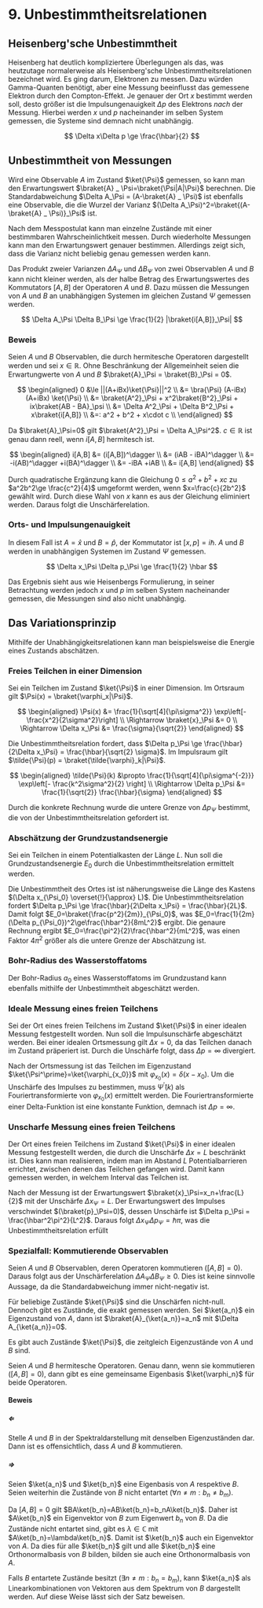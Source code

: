 # 9. Unbestimmtheitsrelationen
## Heisenberg'sche Unbestimmtheit
Heisenberg hat deutlich kompliziertere Überlegungen als das, was heutzutage normalerweise als Heisenberg'sche Unbestimmtheitsrelationen bezeichnet wird. Es ging darum, Elektronen zu messen. Dazu würden Gamma-Quanten benötigt, aber eine Messung beeinflusst das gemessene Elektron durch den Compton-Effekt. Je genauer der Ort $x$ bestimmt werden soll, desto größer ist die Impulsungenauigkeit $\Delta p$ des Elektrons _nach_ der Messung. Hierbei werden $x$ und $p$ nacheinander im selben System gemessen, die Systeme sind demnach nicht unabhängig.

$$
    \Delta x\Delta p \ge \frac{\hbar}{2}
$$

## Unbestimmtheit von Messungen
Wird eine Observable $A$ im Zustand $\ket{\Psi}$ gemessen, so kann man den Erwartungswert $\braket{A} _ \Psi=\braket{\Psi|A|\Psi}$ berechnen. Die Standardabweichung $\Delta A_\Psi = (A-\braket{A} _ \Psi)$ ist ebenfalls eine Observable, die die Wurzel der Varianz $(\Delta A_\Psi)^2=\braket{(A-\braket{A} _ \Psi)}_\Psi$ ist.

Nach dem Messpostulat kann man einzelne Zustände mit einer bestimmbaren Wahrscheinlichtkeit messen. Durch wiederholte Messungen kann man den Erwartungswert genauer bestimmen. Allerdings zeigt sich, dass die Varianz nicht beliebig genau gemessen werden kann.

Das Produkt zweier Varianzen $\Delta A_\Psi$ und $\Delta B_\Psi$ von zwei Observablen $A$ und $B$ kann nicht kleiner werden, als der halbe Betrag des Erwartungswertes des Kommutators $[A,B]$ der Operatoren $A$ und $B$. Dazu müssen die Messungen von $A$ und $B$ an unabhängigen Systemen im gleichen Zustand $\Psi$ gemessen werden.

$$
    \Delta A_\Psi \Delta B_\Psi \ge \frac{1}{2} |\braket{i[A,B]}_\Psi|
$$

### Beweis
Seien $A$ und $B$ Observablen, die durch hermitesche Operatoren dargestellt werden und sei $x\in\mathbb R$. Ohne Beschränkung der Allgemeinheit seien die Erwartungwerte von $A$ und $B$ $\braket{A}_\Psi = \braket{B}_\Psi = 0$. <!-- ziehen nicht-0-EW ab -->

$$
\begin{aligned}
    0 &\le ||(A+iBx)\ket{\Psi}||^2 \\
        &= \bra{\Psi} (A-iBx)(A+iBx) \ket{\Psi} \\
        &= \braket{A^2}_\Psi + x^2\braket{B^2}_\Psi + ix\braket{AB - BA}_\psi \\
        &= \Delta A^2_\Psi + \Delta B^2_\Psi + x\braket{i[A,B]} \\
        &=: a^2 + b^2 + x\cdot c \\
\end{aligned}
$$

Da $\braket{A}_\Psi=0$ gilt $\braket{A^2}_\Psi = \Delta A_\Psi^2$. $c\in\mathbb R$ ist genau dann reell, wenn $i[A,B]$ hermitesch ist.

$$
\begin{aligned}
    i[A,B] &= (i[A,B])^\dagger \\
        &= (iAB - iBA)^\dagger \\
        &= -i(AB)^\dagger +i(BA)^\dagger \\
        &= -iBA +iAB \\
        &= i[A,B]
\end{aligned}
$$


Durch quadratische Ergänzung kann die Gleichung $0\le a^2+b^2+xc$ zu $a^2b^2\ge \frac{c^2}{4}$ umgeformt werden, wenn $x=\frac{c}{2b^2}$  gewählt wird. Durch diese Wahl von $x$ kann es aus der Gleichung eliminiert werden. Daraus folgt die Unschärferelation.

### Orts- und Impulsungenauigkeit
In diesem Fall ist $A=\hat{x}$ und $B=\hat{p}$, der Kommutator ist $[x,p]=i\hbar$. $A$ und $B$ werden in unabhängigen Systemen im Zustand $\Psi$ gemessen.

$$
    \Delta x_\Psi \Delta p_\Psi \ge \frac{1}{2} \hbar
$$

Das Ergebnis sieht aus wie Heisenbergs Formulierung, in seiner Betrachtung werden jedoch $x$ und $p$ im selben System nacheinander gemessen, die Messungen sind also nicht unabhängig.

## Das Variationsprinzip
Mithilfe der Unabhängigkeitsrelationen kann man beispielsweise die Energie eines Zustands abschätzen.

### Freies Teilchen in einer Dimension
Sei ein Teilchen im Zustand $\ket{\Psi}$ in einer Dimension. Im Ortsraum gilt $\Psi(x) = \braket{\varphi_x|\Psi}$.

$$
\begin{aligned}
    \Psi(x) &= \frac{1}{\sqrt[4]{\pi\sigma^2}} \exp\left[-\frac{x^2}{2\sigma^2}\right] \\
    \Rightarrow \braket{x}_\Psi &= 0 \\
    \Rightarrow \Delta x_\Psi &= \frac{\sigma}{\sqrt{2}}
\end{aligned}
$$

Die Unbestimmtheitsrelation fordert, dass $\Delta p_\Psi \ge \frac{\hbar}{2\Delta x_\Psi} = \frac{\hbar}{\sqrt{2} \sigma}$. Im Impulsraum gilt $\tilde{\Psi}(p) = \braket{\tilde{\varphi}_k|\Psi}$.

$$
\begin{aligned}
    \tilde{\Psi}(k) &\propto \frac{1}{\sqrt[4]{\pi\sigma^{-2}}} \exp\left[- \frac{k^2\sigma^2}{2} \right] \\
    \Rightarrow \Delta p_\Psi &= \frac{1}{\sqrt{2}} \frac{\hbar}{\sigma}
\end{aligned}
$$

Durch die konkrete Rechnung wurde die untere Grenze von $\Delta p_\Psi$ bestimmt, die von der Unbestimmtheitsrelation gefordert ist.

### Abschätzung der Grundzustandsenergie
Sei ein Teilchen in einem Potentialkasten der Länge $L$. Nun soll die Grundzustandsenergie $E_0$ durch die Unbestimmtheitsrelation ermittelt werden. <!-- Festkörperphysik -->

Die Unbestimmtheit des Ortes ist ist näherungsweise die Länge des Kastens $(\Delta x_{\Psi_0} \overset{!}{\approx} L)$. Die Unbestimmtheitsrelation fordert  $\Delta p_\Psi \ge \frac{\hbar}{2\Delta x_\Psi} = \frac{\hbar}{2L}$. Damit folgt $E_0=\braket{\frac{p^2}{2m}}_{\Psi_0}$, was $E_0=\frac{1}{2m}(\Delta p_{\Psi_0})^2\ge\frac{\hbar^2}{8mL^2}$ ergibt. Die genaure Rechnung ergibt $E_0=\frac{\pi^2}{2}\frac{\hbar^2}{mL^2}$, was einen Faktor $4\pi^2$ größer als die untere Grenze der Abschätzung ist.

### Bohr-Radius des Wasserstoffatoms
Der Bohr-Radius $a_0$ eines Wasserstoffatoms im Grundzustand kann ebenfalls mithilfe der Unbestimmtheit abgeschätzt werden. <!-- incomplete -->

### Ideale Messung eines freien Teilchens
Sei der Ort eines freien Teilchens im Zustand $\ket{\Psi}$ in einer idealen Messung festgestellt worden. Nun soll die Impulsunschärfe abgeschätzt werden. Bei einer idealen Ortsmessung gilt $\Delta x= 0$, da das Teilchen danach im Zustand präperiert ist. Durch die Unschärfe folgt, dass $\Delta p=\infty$ divergiert.

Nach der Ortsmessung ist das Teilchen im Eigenzustand $\ket{\Psi^\prime}=\ket{\varphi_{x_0}}$ mit $\varphi_{x_0}(x)=\delta(x-x_0)$. Um die Unschärfe des Impulses zu bestimmen, muss $\tilde{\Psi}^\prime(k)$ als Fouriertransformierte von $\varphi_{x_0}(x)$ ermittelt werden. Die Fouriertransformierte einer Delta-Funktion ist eine konstante Funktion, demnach ist $\Delta p=\infty$.

### Unscharfe Messung eines freien Teilchens
Der Ort eines freien Teilchens im Zustand $\ket{\Psi}$ in einer idealen Messung festgestellt werden, die durch die Unschärfe $\Delta x=L$ beschränkt ist. Dies kann man realisieren, indem man im Abstand $L$ Potentialbarrieren errichtet, zwischen denen das Teilchen gefangen wird. Damit kann gemessen werden, in welchem Interval das Teilchen ist.

Nach der Messung ist der Erwartungswert $\braket{x}_\Psi=x_n+\frac{L}{2}$ mit der Unschärfe $\Delta x_\Psi=L$. Der Erwartungswert des Impulses verschwindet $(\braket{p}_\Psi=0)$, dessen Unschärfe ist $\Delta p_\Psi = \frac{\hbar^2\pi^2}{L^2}$. Daraus folgt $\Delta x_\Psi \Delta p_\Psi = \hbar\pi$, was die Unbestimmtheitsrelation erfüllt

### Spezialfall: Kommutierende Observablen
Seien $A$ und $B$ Observablen, deren Operatoren kommutieren $([A,B]=0)$. Daraus folgt aus der Unschärferelation $\Delta A_\Psi \Delta B_\Psi \ge 0$. Dies ist keine sinnvolle Aussage, da die Standardabweichung immer nicht-negativ ist.

Für beliebige Zustände $\ket{\Psi}$ sind die Unschärfen nicht-null. Dennoch gibt es Zustände, die exakt gemessen werden. Sei $\ket{a_n}$ ein Eigenzustand von $A$, dann ist $\braket{A}_{\ket{a_n}}=a_n$ mit $\Delta A_{\ket{a_n}}=0$.

Es gibt auch Zustände $\ket{\Psi}$, die zeitgleich Eigenzustände von $A$ und $B$ sind.

Seien $A$ und $B$ hermitesche Operatoren. Genau dann, wenn sie kommutieren $([A,B]=0)$, dann gibt es eine gemeinsame Eigenbasis $\ket{\varphi_n}$ für beide Operatoren.

#### Beweis
##### $\Leftarrow$
Stelle $A$ und $B$ in der Spektraldarstellung mit denselben Eigenzuständen dar. Dann ist es offensichtlich, dass $A$ und $B$ kommutieren.

##### $\Rightarrow$
Seien $\ket{a_n}$ und $\ket{b_n}$ eine Eigenbasis von $A$ respektive $B$. Seien weiterhin die Zustände von $B$ nicht entartet $(\forall n\neq m: b_n\neq b_m)$.

Da $[A,B]=0$ gilt $BA\ket{b_n}=AB\ket{b_n}=b_nA\ket{b_n}$. Daher ist $A\ket{b_n}$ ein Eigenvektor von $B$ zum Eigenwert $b_n$ von $B$. Da die Zustände nicht entartet sind, gibt es $\lambda\in\mathbb C$ mit $A\ket{b_n}=\lambda\ket{b_n}$. Damit ist $\ket{b_n}$ auch ein Eigenvektor von $A$. Da dies für alle $\ket{b_n}$ gilt und alle $\ket{b_n}$ eine Orthonormalbasis von $B$ bilden, bilden sie auch eine Orthonormalbasis von $A$.

Falls $B$ entartete Zustände besitzt $(\exists n\neq m: b_n=b_m)$, kann $\ket{a_n}$ als Linearkombinationen von Vektoren aus dem Spektrum von $B$ dargestellt werden. Auf diese Weise lässt sich der Satz beweisen.

